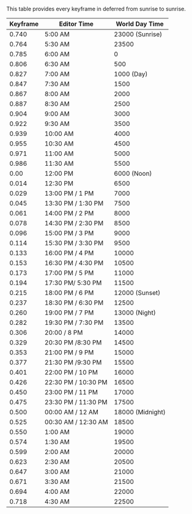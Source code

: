 This table provides every keyframe in deferred from sunrise to sunrise.

| Keyframe | Editor Time         | World Day Time   |
| -------- | ------------------- | ---------------- |
| 0.740    | 5:00 AM             | 23000 (Sunrise)  |
| 0.764    | 5:30 AM             | 23500            |
| 0.785    | 6:00 AM             | 0                |
| 0.806    | 6:30 AM             | 500              |
| 0.827    | 7:00 AM             | 1000 (Day)       |
| 0.847    | 7:30 AM             | 1500             |
| 0.867    | 8:00 AM             | 2000             |
| 0.887    | 8:30 AM             | 2500             |
| 0.904    | 9:00 AM             | 3000             |
| 0.922    | 9:30 AM             | 3500             |
| 0.939    | 10:00 AM            | 4000             |
| 0.955    | 10:30 AM            | 4500             |
| 0.971    | 11:00 AM            | 5000             |
| 0.986    | 11:30 AM            | 5500             |
| 0.00     | 12:00 PM            | 6000 (Noon)      |
| 0.014    | 12:30 PM            | 6500             |
| 0.029    | 13:00 PM / 1 PM     | 7000             |
| 0.045    | 13:30 PM / 1:30 PM  | 7500             |
| 0.061    | 14:00 PM / 2 PM     | 8000             |
| 0.078    | 14:30 PM / 2:30 PM  | 8500             |
| 0.096    | 15:00 PM / 3 PM     | 9000             |
| 0.114    | 15:30 PM / 3:30 PM  | 9500             |
| 0.133    | 16:00 PM / 4 PM     | 10000            |
| 0.153    | 16:30 PM / 4:30 PM  | 10500            |
| 0.173    | 17:00 PM / 5 PM     | 11000            |
| 0.194    | 17:30 PM/ 5:30 PM   | 11500            |
| 0.215    | 18:00 PM / 6 PM     | 12000 (Sunset)   |
| 0.237    | 18:30 PM / 6:30 PM  | 12500            |
| 0.260    | 19:00 PM / 7 PM     | 13000 (Night)    |
| 0.282    | 19:30 PM / 7:30 PM  | 13500            |
| 0.306    | 20:00 / 8 PM        | 14000            |
| 0.329    | 20:30 PM /8:30 PM   | 14500            |
| 0.353    | 21:00 PM / 9 PM     | 15000            |
| 0.377    | 21:30 PM /9:30 PM   | 15500            |
| 0.401    | 22:00 PM / 10 PM    | 16000            |
| 0.426    | 22:30 PM / 10:30 PM | 16500            |
| 0.450    | 23:00 PM / 11 PM    | 17000            |
| 0.475    | 23:30 PM / 11:30 PM | 17500            |
| 0.500    | 00:00 AM / 12 AM    | 18000 (Midnight) |
| 0.525    | 00:30 AM / 12:30 AM | 18500            |
| 0.550    | 1:00 AM             | 19000            |
| 0.574    | 1:30 AM             | 19500            |
| 0.599    | 2:00 AM             | 20000            |
| 0.623    | 2:30 AM             | 20500            |
| 0.647    | 3:00 AM             | 21000            |
| 0.671    | 3:30 AM             | 21500            |
| 0.694    | 4:00 AM             | 22000            |
| 0.718    | 4:30 AM             | 22500            |

